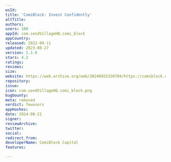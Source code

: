 ```yaml
---
wsId: 
title: 'ComiBlock: Invest Confidently'
altTitle: 
authors: 
users: 100
appId: com.sendVillageHQ.comi_block
appCountry: 
released: 2022-09-11
updated: 2023-08-27
version: 1.1.6
stars: 4.2
ratings: 
reviews: 
size: 
website: https://web.archive.org/web/20240925150704/https://comiblock.com/
repository: 
issue: 
icon: com.sendVillageHQ.comi_block.png
bugbounty: 
meta: removed
verdict: fewusers
appHashes: 
date: 2024-08-21
signer: 
reviewArchive: 
twitter: 
social: 
redirect_from: 
developerName: ComiBlock Capital
features: 

---
```


